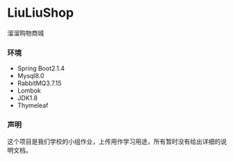# LiuLiuShop
溜溜购物商城
<h3>环境</h3>
<ul>
  <li>Spring Boot2.1.4</li>
  <li>Mysql8.0</li>
  <li>RabbitMQ3.7.15</li>
  <li>Lombok</li>
  <li>JDK1.8</li>
  <li>Thymeleaf</li>
</ul>
<h3>声明</h3>
<span>这个项目是我们学校的小组作业，上传用作学习用途，所有暂时没有给出详细的说明文档。</span>
